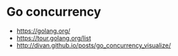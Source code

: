 # Go concurrency

* <https://golang.org/>
* <https://tour.golang.org/list>
* <http://divan.github.io/posts/go_concurrency_visualize/>
